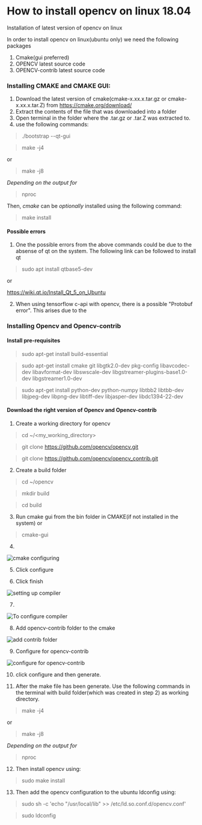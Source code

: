 # How to install opencv on linux 18.04
Installation of latest version of opencv on linux

In order to install opencv on linux(ubuntu only) we need the following packages

1. Cmake(gui preferred)
2. OPENCV latest source code
3. OPENCV-contrib latest source code

### Installing CMAKE and CMAKE GUI:

1. Download the latest version of cmake(cmake-x.xx.x.tar.gz or cmake-x.xx.x.tar.Z) from  https://cmake.org/download/
2. Extract the contents of the file that was downloaded into a folder
3. Open terminal in the folder where the .tar.gz or .tar.Z was extracted to.
4. use the following commands: 
>./bootstrap --qt-gui

>make -j4

or

>make -j8

*Depending on the output for*
>nproc

Then, *cmake* can be *optionally* installed using the following command:
>make install 
        
#### Possible errors
1. One the possible errors from the above commands could be due to the absense of qt on the system. The following link can be followed to install qt
>sudo apt install qtbase5-dev

or

https://wiki.qt.io/Install_Qt_5_on_Ubuntu

2. When using tensorflow c-api with opencv, there is a possible "Protobuf error". This arises due to the 

### Installing Opencv and Opencv-contrib

#### Install pre-requisites

>sudo apt-get install build-essential

>sudo apt-get install cmake git libgtk2.0-dev pkg-config libavcodec-dev libavformat-dev libswscale-dev libgstreamer-plugins-base1.0-dev libgstreamer1.0-dev

>sudo apt-get install python-dev python-numpy libtbb2 libtbb-dev libjpeg-dev libpng-dev libtiff-dev libjasper-dev libdc1394-22-dev

#### Download the right version of Opencv and Opencv-contrib
1. Create a working directory for opencv

>cd ~/<my_working_directory>

>git clone https://github.com/opencv/opencv.git

>git clone https://github.com/opencv/opencv_contrib.git

2. Create a build folder 

>cd ~/opencv

>mkdir build

>cd build

3. Run cmake gui from the bin folder in CMAKE(if not installed in the system) or  

>cmake-gui

4. 
![cmake configuring](https://raw.githubusercontent.com/parthasgouda/How-to-install-opencv-on-linux-18.04/master/Screenshot%20from%202019-04-05%2014-36-47.png)

5. Click configure

6. Click finish

![setting up compiler](https://raw.githubusercontent.com/parthasgouda/How-to-install-opencv-on-linux-18.04/master/Screenshot%20from%202019-04-05%2014-55-01.png)

7. 

![To configure compiler](https://raw.githubusercontent.com/parthasgouda/How-to-install-opencv-on-linux-18.04/master/Screenshot%20from%202019-04-05%2015-01-18.png)

8. Add opencv-contrib folder to the cmake

![add contrib folder](https://raw.githubusercontent.com/parthasgouda/How-to-install-opencv-on-linux-18.04/master/Screenshot%20from%202019-04-05%2015-08-26.png)

9. Configure for opencv-contrib

![configure for opencv-contrib](https://raw.githubusercontent.com/parthasgouda/How-to-install-opencv-on-linux-18.04/master/Screenshot%20from%202019-04-05%2015-17-03.png)

10. click configure and then generate.

11. After the make file has been generate. Use the following commands in the terminal with build folder(which was created in step 2) as working directory.


>make -j4

or

>make -j8

*Depending on the output for*
>nproc

12. Then install opencv using:

>sudo make install 

13. Then add the opencv configuration to the ubuntu ldconfig using:

>sudo sh -c 'echo "/usr/local/lib" >> /etc/ld.so.conf.d/opencv.conf'

>sudo ldconfig

